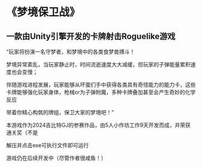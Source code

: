 《梦境保卫战》
==================

一款由Unity引擎开发的卡牌射击Roguelike游戏
-------------------------------

“玩家将扮演一名守梦者，和梦境中的各类食梦兽搏斗！

梦境异常紊乱，当玩家静止时，时间流逝速度大大减缓，但玩家的子弹能量累积速度也会变慢；

伴随游戏进程发展，玩家能够从坏蛋们手中获得各类具有奇怪能力的能力卡，这些卡牌能够强化玩家身体，枪械or为子弹附魔，多种卡牌叠加甚至会产生奇妙的化学反应

带着你精心构筑的牌组，保卫大家的梦境吧！”

本游戏作为2024吉比特GJ的参赛作品，由5人小作坊工作9天开发而成，并荣获通关奖（不是

解压并点击exe可执行文件即可运行

游戏仍在后续开发中（尽管作者很咸鱼！）